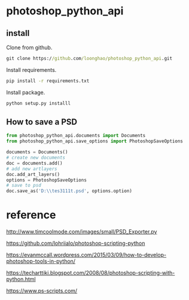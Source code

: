 photoshop_python_api
====================

install
-------
Clone from github.
```cmd
git clone https://github.com/loonghao/photoshop_python_api.git
```
Install requirements.
```cmd
pip install -r requirements.txt
```
Install package.
```cmd
python setup.py installl
```
How to save a PSD
-----------------
```python
from photoshop_python_api.documents import Documents
from photoshop_python_api.save_options import PhotoshopSaveOptions

documents = Documents()
# create new documents
doc = documents.add()
# add new artlayers
doc.add_art_layers()
options = PhotoshopSaveOptions
# save to psd
doc.save_as('D:\\tes3111t.psd', options.option)
```

reference
=========
http://www.timcoolmode.com/images/small/PSD_Exporter.py

https://github.com/lohriialo/photoshop-scripting-python

https://evanmccall.wordpress.com/2015/03/09/how-to-develop-photoshop-tools-in-python/

https://techarttiki.blogspot.com/2008/08/photoshop-scripting-with-python.html

https://www.ps-scripts.com/